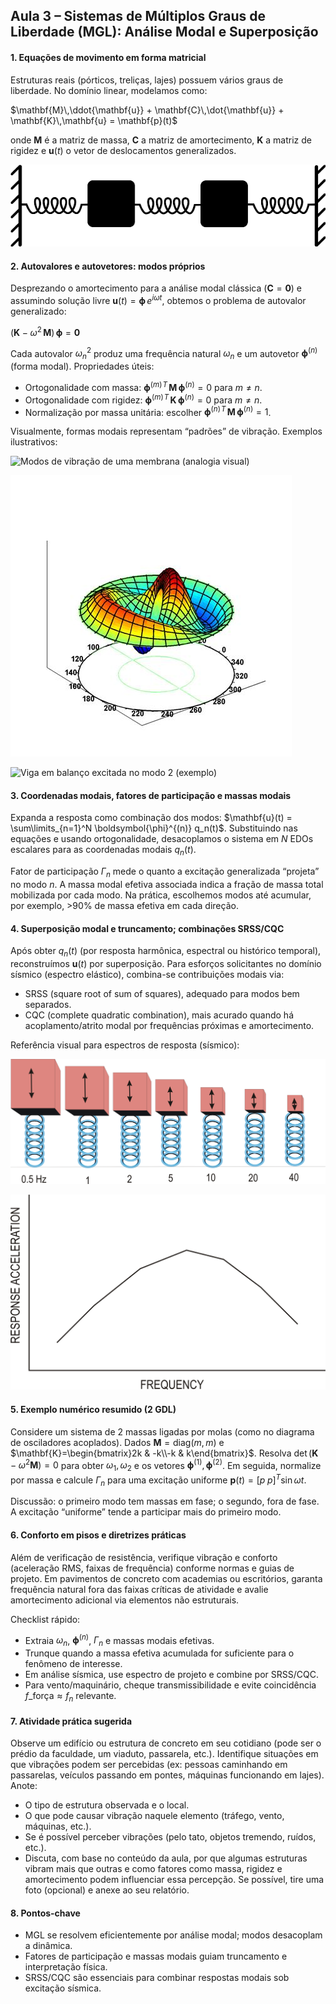 ## Aula 3 – Sistemas de Múltiplos Graus de Liberdade (MGL): Análise Modal e Superposição

#### 1. Equações de movimento em forma matricial
Estruturas reais (pórticos, treliças, lajes) possuem vários graus de liberdade. No domínio linear, modelamos como:

$\mathbf{M}\,\ddot{\mathbf{u}} + \mathbf{C}\,\dot{\mathbf{u}} + \mathbf{K}\,\mathbf{u} = \mathbf{p}(t)$

onde $\mathbf{M}$ é a matriz de massa, $\mathbf{C}$ a matriz de amortecimento, $\mathbf{K}$ a matriz de rigidez e $\mathbf{u}(t)$ o vetor de deslocamentos generalizados.

![Osciladores acoplados (MGL) – diagrama conceitual](assets/downloads/Coupled_Harmonic_Oscillator.png)

#### 2. Autovalores e autovetores: modos próprios
Desprezando o amortecimento para a análise modal clássica ($\mathbf{C}=\mathbf{0}$) e assumindo solução livre $\mathbf{u}(t)=\boldsymbol{\phi}\,e^{i\omega t}$, obtemos o problema de autovalor generalizado:

$(\mathbf{K} - \omega^2\,\mathbf{M})\,\boldsymbol{\phi} = \mathbf{0}$

Cada autovalor $\omega_n^2$ produz uma frequência natural $\omega_n$ e um autovetor $\boldsymbol{\phi}^{(n)}$ (forma modal). Propriedades úteis:
- Ortogonalidade com massa: $\boldsymbol{\phi}^{(m)\!T}\,\mathbf{M}\,\boldsymbol{\phi}^{(n)} = 0$ para $m\neq n$.
- Ortogonalidade com rigidez: $\boldsymbol{\phi}^{(m)\!T}\,\mathbf{K}\,\boldsymbol{\phi}^{(n)} = 0$ para $m\neq n$.
- Normalização por massa unitária: escolher $\boldsymbol{\phi}^{(n)\!T}\,\mathbf{M}\,\boldsymbol{\phi}^{(n)} = 1$.

Visualmente, formas modais representam “padrões” de vibração. Exemplos ilustrativos:

![Modos de vibração de uma membrana (analogia visual)](assets/downloads/Drum_vibration_mode12.png)

![Forma modal de prato circular com linhas nodais](assets/downloads/Mode_Shape_of_a_Round_Plate_with_Node_Lines.jpg)

![Viga em balanço excitada no modo 2 (exemplo) ](assets/downloads/Cantilevered_Euler-Bernoulli_beam_excited_at_mode_2_resonance.png)

#### 3. Coordenadas modais, fatores de participação e massas modais
Expanda a resposta como combinação dos modos: $\mathbf{u}(t) = \sum\limits_{n=1}^N \boldsymbol{\phi}^{(n)} q_n(t)$. Substituindo nas equações e usando ortogonalidade, desacoplamos o sistema em $N$ EDOs escalares para as coordenadas modais $q_n(t)$.

Fator de participação $\Gamma_n$ mede o quanto a excitação generalizada “projeta” no modo $n$. A massa modal efetiva associada indica a fração de massa total mobilizada por cada modo. Na prática, escolhemos modos até acumular, por exemplo, >90% de massa efetiva em cada direção.

#### 4. Superposição modal e truncamento; combinações SRSS/CQC
Após obter $q_n(t)$ (por resposta harmônica, espectral ou histórico temporal), reconstruímos $\mathbf{u}(t)$ por superposição. Para esforços solicitantes no domínio sísmico (espectro elástico), combina-se contribuições modais via:
- SRSS (square root of sum of squares), adequado para modos bem separados.
- CQC (complete quadratic combination), mais acurado quando há acoplamento/atrito modal por frequências próximas e amortecimento.

Referência visual para espectros de resposta (sísmico):

![Exemplo de espectro de resposta – deslocamento/velocidade/aceleração](assets/downloads/Eqresp1.png)

![Curvas espectrais complementares](assets/downloads/Eqresp2.png)

#### 5. Exemplo numérico resumido (2 GDL)
Considere um sistema de 2 massas ligadas por molas (como no diagrama de osciladores acoplados). Dados $\mathbf{M}=\mathrm{diag}(m,m)$ e $\mathbf{K}=\begin{bmatrix}2k & -k\\-k & k\end{bmatrix}$. Resolva $\det(\mathbf{K}-\omega^2\mathbf{M})=0$ para obter $\omega_1,\omega_2$ e os vetores $\boldsymbol{\phi}^{(1)},\boldsymbol{\phi}^{(2)}$. Em seguida, normalize por massa e calcule $\Gamma_n$ para uma excitação uniforme $\mathbf{p}(t)=[p\;p]^T\sin\omega t$.

Discussão: o primeiro modo tem massas em fase; o segundo, fora de fase. A excitação “uniforme” tende a participar mais do primeiro modo.

#### 6. Conforto em pisos e diretrizes práticas
Além de verificação de resistência, verifique vibração e conforto (aceleração RMS, faixas de frequência) conforme normas e guias de projeto. Em pavimentos de concreto com academias ou escritórios, garanta frequência natural fora das faixas críticas de atividade e avalie amortecimento adicional via elementos não estruturais.

Checklist rápido:
- Extraia $\omega_n$, $\boldsymbol{\phi}^{(n)}$, $\Gamma_n$ e massas modais efetivas.
- Trunque quando a massa efetiva acumulada for suficiente para o fenômeno de interesse.
- Em análise sísmica, use espectro de projeto e combine por SRSS/CQC.
- Para vento/maquinário, cheque transmissibilidade e evite coincidência $f\_\text{força}\approx f_n$ relevante.


#### 7. Atividade prática sugerida
Observe um edifício ou estrutura de concreto em seu cotidiano (pode ser o prédio da faculdade, um viaduto, passarela, etc.). Identifique situações em que vibrações podem ser percebidas (ex: pessoas caminhando em passarelas, veículos passando em pontes, máquinas funcionando em lajes). Anote:
- O tipo de estrutura observada e o local.
- O que pode causar vibração naquele elemento (tráfego, vento, máquinas, etc.).
- Se é possível perceber vibrações (pelo tato, objetos tremendo, ruídos, etc.).
- Discuta, com base no conteúdo da aula, por que algumas estruturas vibram mais que outras e como fatores como massa, rigidez e amortecimento podem influenciar essa percepção.
Se possível, tire uma foto (opcional) e anexe ao seu relatório.

#### 8. Pontos-chave
- MGL se resolvem eficientemente por análise modal; modos desacoplam a dinâmica.
- Fatores de participação e massas modais guiam truncamento e interpretação física.
- SRSS/CQC são essenciais para combinar respostas modais sob excitação sísmica.
